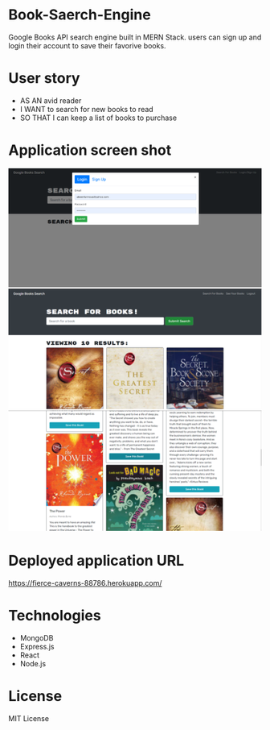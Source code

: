 # Book-Saerch-Engine

Google Books API search engine built in MERN Stack.  users can sign up and login their account to save their favorive books. 

# User story

- AS AN avid reader
- I WANT to search for new books to read
- SO THAT I can keep a list of books to purchase

# Application screen shot

![](client\src\assets\images\Screenshot(12).png)
![](client\src\assets\images\Screenshot(13).png)
![](client\src\assets\images\Screenshot(14).png)



# Deployed application URL

 https://fierce-caverns-88786.herokuapp.com/

# Technologies

- MongoDB
- Express.js
- React
- Node.js


# License
MIT License